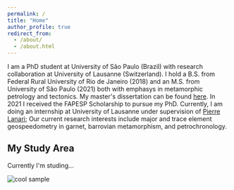 ```yaml
---
permalink: /
title: "Home"
author_profile: true
redirect_from: 
  - /about/
  - /about.html
---
```


I am a PhD student at University of São Paulo (Brazil) with research collaboration at University of Lausanne (Switzerland).
I hold a B.S. from Federal Rural University of Rio de Janeiro (2018) and an M.S. from University of São Paulo (2021) both with emphasys in metamorphic petrology and tectonics. My master's dissertation can be found [here](https://www.teses.usp.br/teses/disponiveis/44/44143/tde-07062021-083043/en.php). 
In 2021 I received the FAPESP Scholarship to pursue my PhD.
Currently, I am doing an internship at University of Lausanne under supervision of [Pierre Lanari](https://scholar.google.com/citations?user=WmXpZO4AAAAJ&hl=pt-PT&oi=ao); 
Our current research interests include major and trace element geospeedometry in garnet, barrovian metamorphism, and petrochronology.

## My Study Area

Currently I'm studing...

![cool sample](images/mylonite.jpg)